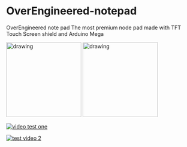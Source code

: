 # OverEngineered-notepad
OverEngineered note pad 
The most premium node pad made with TFT Touch Screen shield and Arduino Mega 

<img src="https://user-images.githubusercontent.com/96396841/199863092-b3a581ea-99db-4736-987b-d91e1ff59e68.jpg" alt="drawing" width="200"/>
<img src="https://user-images.githubusercontent.com/96396841/199863666-0d1ed356-ce91-4cc6-a611-25e1a11eb4eb.jpg" alt="drawing" width="200"/>


[![video test one](https://res.cloudinary.com/marcomontalbano/image/upload/v1667541979/video_to_markdown/images/vimeo--767135073-c05b58ac6eb4c4700831b2b3070cd403.jpg)](https://vimeo.com/767135073 "video test one")

[![test video 2](https://res.cloudinary.com/marcomontalbano/image/upload/v1667542706/video_to_markdown/images/vimeo--767178575-c05b58ac6eb4c4700831b2b3070cd403.jpg)](https://vimeo.com/767178575 "test video 2")
